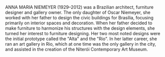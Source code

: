 ANNA MARIA NIEMEYER (1929–2012) was a Brazilian architect, furniture designer and gallery owner. The only daughter of Oscar Niemeyer, she worked with her father to design the civic buildings for Brasília, focusing primarily on interior spaces and decoration. When her father decided to make furniture to harmonize his structures with the design elements, she turned her interest to furniture designing. Her two most noted designs were the initial prototype called the "Alta" and the "Rio". In her latter career, she ran an art gallery in Rio, which at one time was the only gallery in the city, and assisted in the creation of the Niterói Contemporary Art Museum.
